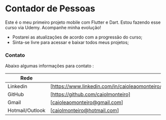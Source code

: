 # Contador de Pessoas

Este é o meu primeiro projeto mobile com Flutter e Dart. Estou fazendo esse curso via Udemy. Acompanhe minha evolução!

  - Postarei as atualizações de acordo com a progressão do curso;
  - Sinta-se livre para acessar e baixar todos meus projetos;

### Contato

Abaixo algumas informações para contato :

| Rede |  |
| ------ | ------ |
| Linkedin | [https://www.linkedin.com/in/caioleaomonteiro/] |
| GitHub | [https://github.com/caiolmonteiro] |
| Gmail | [caioleaomonteiro@gmail.com] |
| Hotmail/Outlook | [caiolmonteiro@hotmail.com] |

